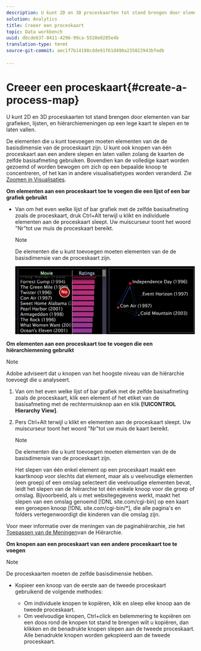 ```yaml
---
description: U kunt 2D en 3D proceskaarten tot stand brengen door elementen van bar grafieken, lijsten, en hiërarchiemeningen op een lege kaart te slepen en te laten vallen.
solution: Analytics
title: Creeer een proceskaart
topic: Data workbench
uuid: dbcde637-0411-4296-99ca-5510e0285e4b
translation-type: tm+mt
source-git-commit: aec1f7b14198cdde91f61d490a235022943bfedb

---
```



# Creeer een proceskaart{#create-a-process-map}

U kunt 2D en 3D proceskaarten tot stand brengen door elementen van bar grafieken, lijsten, en hiërarchiemeningen op een lege kaart te slepen en te laten vallen.

De elementen die u kunt toevoegen moeten elementen van de de basisdimensie van de proceskaart zijn. U kunt ook knopen van één proceskaart aan een andere slepen en laten vallen zolang de kaarten de zelfde basisafmeting gebruiken. Bovendien kan de volledige kaart worden gezoemd of worden bewogen om zich op een bepaalde knoop te concentreren, of het kan in andere visualisatietypes worden veranderd. Zie [Zoomen in Visualisaties](../../../../home/c-get-started/c-vis/c-zoom-vis.md#concept-7e33670bb5344f78a316f1a84cc20530).

**Om elementen aan een proceskaart toe te voegen die een lijst of een bar grafiek gebruikt**

* Van om het even welke lijst of bar grafiek met de zelfde basisafmeting zoals de proceskaart, druk Ctrl+Alt terwijl u klikt en individuele elementen aan de proceskaart sleept. Uw muiscurseur toont het woord &quot;Nr&quot;tot uw muis de proceskaart bereikt.

   >[!NOTE]
   >
   >De elementen die u kunt toevoegen moeten elementen van de de basisdimensie van de proceskaart zijn.

   ![](assets/vis_2DProcessMap_addPages.png)

**Om elementen aan een proceskaart toe te voegen die een hiërarchiemening gebruikt**

>[!NOTE]
>
>Adobe adviseert dat u knopen van het hoogste niveau van de hiërarchie toevoegt die u analyseert.

1. Van om het even welke lijst of bar grafiek met de zelfde basisafmeting zoals de proceskaart, klik een element of het etiket van de basisafmeting met de rechtermuisknop aan en klik **[!UICONTROL Hierarchy View]**.
1. Pers Ctrl+Alt terwijl u klikt en elementen aan de proceskaart sleept. Uw muiscurseur toont het woord &quot;Nr&quot;tot uw muis de kaart bereikt.

   >[!NOTE]
   >
   >De elementen die u kunt toevoegen moeten elementen van de de basisdimensie van de proceskaart zijn.

   Het slepen van één enkel element op een proceskaart maakt een kaartknoop voor slechts dat element, maar als u veelvoudige elementen (een groep) of een omslag selecteert die veelvoudige elementen bevat, leidt het slepen van de hiërarchie tot één enkele knoop voor die groep of omslag. Bijvoorbeeld, als u met websitegegevens werkt, maakt het slepen van een omslag genoemd [!DNL site.com/cgi-bin] op een kaart een geroepen knoop [!DNL site.com/cgi-bin/*], die alle pagina&#39;s en folders vertegenwoordigt die kinderen van die omslag zijn.

Voor meer informatie over de meningen van de paginahiërarchie, zie het [Toepassen van de Meningen](../../../../home/c-get-started/c-analysis-vis/c-tables/c-hier-vews.md#concept-b461183424a841eb94f8143a0eaf9bff)van de Hiërarchie.

**Om knopen aan een proceskaart van een andere proceskaart toe te voegen**

>[!NOTE]
>
>De proceskaarten moeten de zelfde basisdimensie hebben.

* Kopieer een knoop van de eerste aan de tweede proceskaart gebruikend de volgende methodes:

   * Om individuele knopen te kopiëren, klik en sleep elke knoop aan de tweede proceskaart.
   * Om veelvoudige knopen, Ctrl+click en belemmering te kopiëren om een doos rond de knopen tot stand te brengen wilt u kopiëren, dan klikken en de benadrukte knopen slepen aan de tweede proceskaart. Alle benadrukte knopen worden gekopieerd aan de tweede proceskaart.

